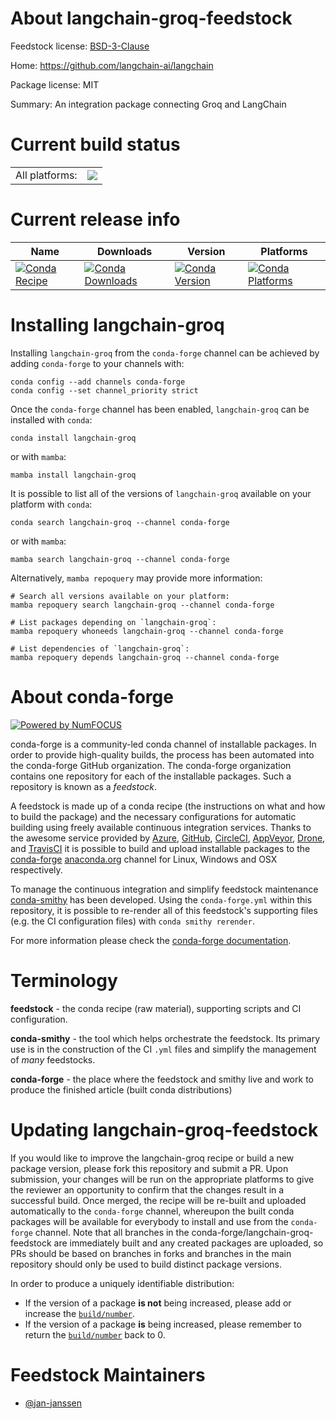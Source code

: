 About langchain-groq-feedstock
==============================

Feedstock license: [BSD-3-Clause](https://github.com/conda-forge/langchain-groq-feedstock/blob/main/LICENSE.txt)

Home: https://github.com/langchain-ai/langchain

Package license: MIT

Summary: An integration package connecting Groq and LangChain

Current build status
====================


<table><tr><td>All platforms:</td>
    <td>
      <a href="https://dev.azure.com/conda-forge/feedstock-builds/_build/latest?definitionId=22314&branchName=main">
        <img src="https://dev.azure.com/conda-forge/feedstock-builds/_apis/build/status/langchain-groq-feedstock?branchName=main">
      </a>
    </td>
  </tr>
</table>

Current release info
====================

| Name | Downloads | Version | Platforms |
| --- | --- | --- | --- |
| [![Conda Recipe](https://img.shields.io/badge/recipe-langchain--groq-green.svg)](https://anaconda.org/conda-forge/langchain-groq) | [![Conda Downloads](https://img.shields.io/conda/dn/conda-forge/langchain-groq.svg)](https://anaconda.org/conda-forge/langchain-groq) | [![Conda Version](https://img.shields.io/conda/vn/conda-forge/langchain-groq.svg)](https://anaconda.org/conda-forge/langchain-groq) | [![Conda Platforms](https://img.shields.io/conda/pn/conda-forge/langchain-groq.svg)](https://anaconda.org/conda-forge/langchain-groq) |

Installing langchain-groq
=========================

Installing `langchain-groq` from the `conda-forge` channel can be achieved by adding `conda-forge` to your channels with:

```
conda config --add channels conda-forge
conda config --set channel_priority strict
```

Once the `conda-forge` channel has been enabled, `langchain-groq` can be installed with `conda`:

```
conda install langchain-groq
```

or with `mamba`:

```
mamba install langchain-groq
```

It is possible to list all of the versions of `langchain-groq` available on your platform with `conda`:

```
conda search langchain-groq --channel conda-forge
```

or with `mamba`:

```
mamba search langchain-groq --channel conda-forge
```

Alternatively, `mamba repoquery` may provide more information:

```
# Search all versions available on your platform:
mamba repoquery search langchain-groq --channel conda-forge

# List packages depending on `langchain-groq`:
mamba repoquery whoneeds langchain-groq --channel conda-forge

# List dependencies of `langchain-groq`:
mamba repoquery depends langchain-groq --channel conda-forge
```


About conda-forge
=================

[![Powered by
NumFOCUS](https://img.shields.io/badge/powered%20by-NumFOCUS-orange.svg?style=flat&colorA=E1523D&colorB=007D8A)](https://numfocus.org)

conda-forge is a community-led conda channel of installable packages.
In order to provide high-quality builds, the process has been automated into the
conda-forge GitHub organization. The conda-forge organization contains one repository
for each of the installable packages. Such a repository is known as a *feedstock*.

A feedstock is made up of a conda recipe (the instructions on what and how to build
the package) and the necessary configurations for automatic building using freely
available continuous integration services. Thanks to the awesome service provided by
[Azure](https://azure.microsoft.com/en-us/services/devops/), [GitHub](https://github.com/),
[CircleCI](https://circleci.com/), [AppVeyor](https://www.appveyor.com/),
[Drone](https://cloud.drone.io/welcome), and [TravisCI](https://travis-ci.com/)
it is possible to build and upload installable packages to the
[conda-forge](https://anaconda.org/conda-forge) [anaconda.org](https://anaconda.org/)
channel for Linux, Windows and OSX respectively.

To manage the continuous integration and simplify feedstock maintenance
[conda-smithy](https://github.com/conda-forge/conda-smithy) has been developed.
Using the ``conda-forge.yml`` within this repository, it is possible to re-render all of
this feedstock's supporting files (e.g. the CI configuration files) with ``conda smithy rerender``.

For more information please check the [conda-forge documentation](https://conda-forge.org/docs/).

Terminology
===========

**feedstock** - the conda recipe (raw material), supporting scripts and CI configuration.

**conda-smithy** - the tool which helps orchestrate the feedstock.
                   Its primary use is in the construction of the CI ``.yml`` files
                   and simplify the management of *many* feedstocks.

**conda-forge** - the place where the feedstock and smithy live and work to
                  produce the finished article (built conda distributions)


Updating langchain-groq-feedstock
=================================

If you would like to improve the langchain-groq recipe or build a new
package version, please fork this repository and submit a PR. Upon submission,
your changes will be run on the appropriate platforms to give the reviewer an
opportunity to confirm that the changes result in a successful build. Once
merged, the recipe will be re-built and uploaded automatically to the
`conda-forge` channel, whereupon the built conda packages will be available for
everybody to install and use from the `conda-forge` channel.
Note that all branches in the conda-forge/langchain-groq-feedstock are
immediately built and any created packages are uploaded, so PRs should be based
on branches in forks and branches in the main repository should only be used to
build distinct package versions.

In order to produce a uniquely identifiable distribution:
 * If the version of a package **is not** being increased, please add or increase
   the [``build/number``](https://docs.conda.io/projects/conda-build/en/latest/resources/define-metadata.html#build-number-and-string).
 * If the version of a package **is** being increased, please remember to return
   the [``build/number``](https://docs.conda.io/projects/conda-build/en/latest/resources/define-metadata.html#build-number-and-string)
   back to 0.

Feedstock Maintainers
=====================

* [@jan-janssen](https://github.com/jan-janssen/)

